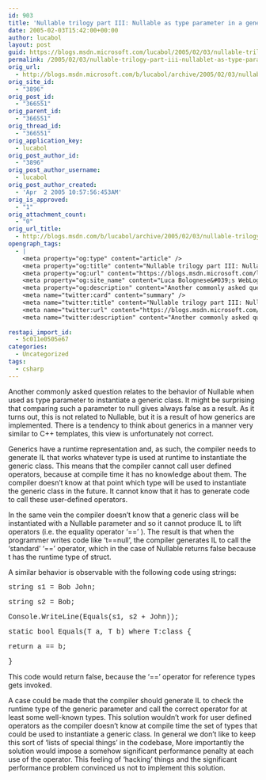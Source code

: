 ```yaml
---
id: 903
title: 'Nullable trilogy part III: Nullable as type parameter in a generic class'
date: 2005-02-03T15:42:00+00:00
author: lucabol
layout: post
guid: https://blogs.msdn.microsoft.com/lucabol/2005/02/03/nullable-trilogy-part-iii-nullablet-as-type-parameter-in-a-generic-class/
permalink: /2005/02/03/nullable-trilogy-part-iii-nullablet-as-type-parameter-in-a-generic-class/
orig_url:
  - http://blogs.msdn.microsoft.com/b/lucabol/archive/2005/02/03/nullable-trilogy-part-iii-nullable-t-as-type-parameter-in-a-generic-class.aspx
orig_site_id:
  - "3896"
orig_post_id:
  - "366551"
orig_parent_id:
  - "366551"
orig_thread_id:
  - "366551"
orig_application_key:
  - lucabol
orig_post_author_id:
  - "3896"
orig_post_author_username:
  - lucabol
orig_post_author_created:
  - 'Apr  2 2005 10:57:56:453AM'
orig_is_approved:
  - "1"
orig_attachment_count:
  - "0"
orig_url_title:
  - http://blogs.msdn.com/b/lucabol/archive/2005/02/03/nullable-trilogy-part-iii-nullablet-as-type-parameter-in-a-generic-class.aspx
opengraph_tags:
  - |
    <meta property="og:type" content="article" />
    <meta property="og:title" content="Nullable trilogy part III: Nullable&lt;T&gt; as type parameter in a generic class" />
    <meta property="og:url" content="https://blogs.msdn.microsoft.com/lucabol/2005/02/03/nullable-trilogy-part-iii-nullablet-as-type-parameter-in-a-generic-class/" />
    <meta property="og:site_name" content="Luca Bolognese&#039;s WebLog" />
    <meta property="og:description" content="Another commonly asked question relates to the behavior of Nullable&lt;T&gt; when used as type parameter to instantiate a generic class. It might be surprising that comparing such a parameter to null gives always false as a result. As it turns out, this is not related to Nullable&lt;T&gt;, but it is a result of how generics..." />
    <meta name="twitter:card" content="summary" />
    <meta name="twitter:title" content="Nullable trilogy part III: Nullable&lt;T&gt; as type parameter in a generic class" />
    <meta name="twitter:url" content="https://blogs.msdn.microsoft.com/lucabol/2005/02/03/nullable-trilogy-part-iii-nullablet-as-type-parameter-in-a-generic-class/" />
    <meta name="twitter:description" content="Another commonly asked question relates to the behavior of Nullable&lt;T&gt; when used as type parameter to instantiate a generic class. It might be surprising that comparing such a parameter to null gives always false as a result. As it turns out, this is not related to Nullable&lt;T&gt;, but it is a result of how generics..." />
    
restapi_import_id:
  - 5c011e0505e67
categories:
  - Uncategorized
tags:
  - csharp
---
```

Another commonly asked question relates to the behavior of Nullable<T> when used as type parameter to instantiate a generic class. It might be surprising that comparing such a parameter to null gives always false as a result. As it turns out, this is not related to Nullable<T>, but it is a result of how generics are implemented. There is a tendency to think about generics in a manner very similar to C++ templates, this view is unfortunately not correct.

Generics have a runtime representation and, as such, the compiler needs to generate IL that works whatever type is used at runtime to instantiate the generic class. This means that the compiler cannot call user defined operators, because at compile time it has no knowledge about them. The compiler doesn’t know at that point which type will be used to instantiate the generic class in the future. It cannot know that it has to generate code to call these user-defined operators.

In the same vein the compiler doesn’t know that a generic class will be instantiated with a Nullable<T> parameter and so it cannot produce IL to lift operators (i.e. the equality operator ‘==’ ). The result is that when the programmer writes code like ‘t==null’, the compiler generates IL to call the ‘standard’ ‘==’ operator, which in the case of Nullable<T> returns false because t has the runtime type of struct.

A similar behavior is observable with the following code using strings:

<font face="Arial" size="2"></font> <font face="Courier New"></p> 

<p>
  string s1 = Bob John;
</p>

<p>
  string s2 = Bob;
</p>

<p>
  Console.WriteLine(Equals(s1, s2 +  John));
</p>

<p>
  static bool Equals<T>(T a, T b) where T:class {
</p>

<p>
  return a == b;
</p>

<p>
  }
</p>

<p>
  </font>
</p>

<p>
  This code would return false, because the ‘==’ operator for reference types gets invoked.
</p>

<p>
  <font face="Arial" size="2"></font>
</p>

<p>
  A case could be made that the compiler should generate IL to check the runtime type of the generic parameter and call the correct operator for at least some well-known types. This solution wouldn’t work for user defined operators as the compiler doesn’t know at compile time the set of types that could be used to instantiate a generic class. In general we don’t like to keep this sort of ‘lists of special things’ in the codebase, More importantly the solution would impose a somehow significant performance penalty at each use of the operator. This feeling of ‘hacking’ things and the significant performance problem convinced us not to implement this solution.
</p>

<p>
  <font face="Arial" size="2"> </p> 
  
  <p>
    &nbsp;
  </p>
  
  <p>
    </font>
  </p>